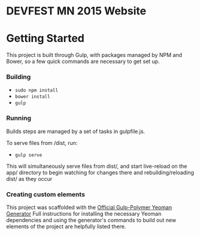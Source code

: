 # DEVFEST MN 2015 Website

# Getting Started

This project is built through Gulp, with packages managed by NPM and Bower, so
a few quick commands are necessary to get set up.

### Building

  - ```sudo npm install```  
  - ```bower install```
  - ```gulp```
  
### Running

  Builds steps are managed by a set of tasks in gulpfile.js.
  
  To serve files from /dist, run:
  - ```gulp serve```
  
  This will simultaneously serve files from dist/, and start live-reload on the app/
  directory to begin watching for changes there and rebuilding/reloading dist/ as they occur
  
### Creating custom elements

  This project was scaffolded with the [Official Gulp-Polymer Yeoman Generator](https://github.com/yeoman/generator-polymer)
  Full instructions for installing the necessary Yeoman dependencies and using the generator's commands to 
  build out new elements of the project are helpfully listed there. 
  
  
  
  
  

